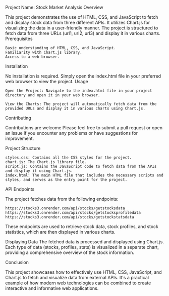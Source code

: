 Project Name: Stock Market Analysis
Overview

This project demonstrates the use of HTML, CSS, and JavaScript to fetch and display stock data from three different APIs. It utilizes Chart.js for visualizing the data in a user-friendly manner. The project is structured to fetch data from three URLs (url1, url2, url3) and display it in various charts.
Prerequisites

    Basic understanding of HTML, CSS, and JavaScript.
    Familiarity with Chart.js library.
    Access to a web browser.

Installation

No installation is required. Simply open the index.html file in your preferred web browser to view the project.
Usage

    Open the Project: Navigate to the index.html file in your project directory and open it in your web browser.

    View the Charts: The project will automatically fetch data from the provided URLs and display it in various charts using Chart.js.

Contributing

Contributions are welcome Please feel free to submit a pull request or open an issue if you encounter any problems or have suggestions for improvement.

Project Structure

    styles.css: Contains all the CSS styles for the project.
    chart.js: The Chart.js library file.
    script.js: Contains the JavaScript code to fetch data from the APIs and display it using Chart.js.
    index.html: The main HTML file that includes the necessary scripts and styles, and serves as the entry point for the project.

API Endpoints

The project fetches data from the following endpoints:

    https://stocks3.onrender.com/api/stocks/getstocksdata
    https://stocks3.onrender.com/api/stocks/getstocksprofiledata
    https://stocks3.onrender.com/api/stocks/getstockstatsdata

These endpoints are used to retrieve stock data, stock profiles, and stock statistics, which are then displayed in various charts.

Displaying Data
The fetched data is processed and displayed using Chart.js. Each type of data (stocks, profiles, stats) is visualized in a separate chart, providing a comprehensive overview of the stock information.

Conclusion

This project showcases how to effectively use HTML, CSS, JavaScript, and Chart.js to fetch and visualize data from external APIs. It's a practical example of how modern web technologies can be combined to create interactive and informative web applications.

